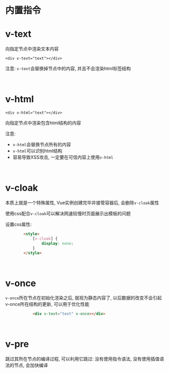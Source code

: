 # 内置指令

# v-text

向指定节点中渲染文本内容

`<div v-text="text"></div>`

注意: `v-text`会替换掉节点中的内容, 并且不会渲染html标签结构

‍

# v-html

`<div v-html="text"></div>`

向指定节点中渲染包含html结构的内容

注意: 

* `v-html`会替换节点所有的内容
* `v-html`可以识别html结构
* 容易导致XSS攻击, 一定要在可信内容上使用`v-html`

‍

# v-cloak

本质上就是一个特殊属性, Vue实例创建完毕并接管容器后, 会删除`v-cloak`属性

使用css配合`v-cloak`可以解决网速较慢时页面展示出模板的问题

设置css属性: 

```html
        <style>
            [v-cloak] {
                display: none;
            }
        </style>
```

‍

# v-once

`v-once`所在节点在初始化渲染之后, 就视为静态内容了, 以后数据的改变不会引起v-once所在结构的更新, 可以用于优化性能

```html
            <div v-text="text" v-once></div>
```

‍

# v-pre

跳过其所在节点的编译过程, 可以利用它跳过: 没有使用指令语法, 没有使用插值语法的节点, 会加快编译
